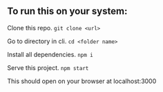 
## To run this on your system:

Clone this repo.
`git clone <url>`

Go to directory in cli.
`cd <folder name>`

Install all dependencies.
`npm i`

Serve this project.
`npm start`

This should open on your browser at localhost:3000
